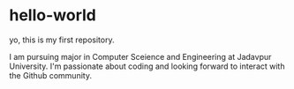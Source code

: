 # hello-world
yo, this is my first repository.

I am pursuing major in Computer Sceience and Engineering at Jadavpur University. I'm passionate about coding and looking forward to interact with the Github community.
